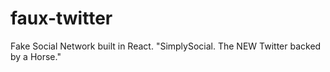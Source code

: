 # faux-twitter
Fake Social Network built in React. "SimplySocial. The NEW Twitter backed by a Horse."
